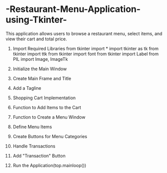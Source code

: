 # -Restaurant-Menu-Application-using-Tkinter-
This application allows users to browse a restaurant menu, select items, and view their cart and total price.

1. Import Required Libraries
from tkinter import *
import tkinter as tk
from tkinter import ttk
from tkinter import font
from tkinter import Label
from PIL import Image, ImageTk

2. Initialize the Main Window
3. Create Main Frame and Title
4. Add a Tagline
5. Shopping Cart Implementation
6. Function to Add Items to the Cart
7. Function to Create a Menu Window
8. Define Menu Items
9.  Create Buttons for Menu Categories
10.  Handle Transactions
11.  Add "Transaction" Button
12.  Run the Application(top.mainloop())
